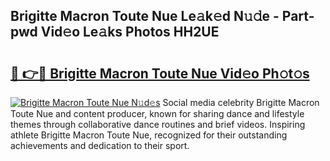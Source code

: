 ## Brigitte Macron Toute Nue Le𝚊k𝚎d N𝚞𝚍e - Part-pwd Vid𝚎o Le𝚊ks Photos HH2UE

# <h2><a href="http://fb38km0.evod.top/?m=Brigitte+Macron+Toute+Nue">🔗 👉🔴 Brigitte Macron Toute Nue Vid𝚎o Ph𝚘t𝚘s</a></h2>

[![Brigitte Macron Toute Nue N𝚞d𝚎s](https://i.imgur.com/8V9OHl7.gif)](http://fb38km0.evod.top/?m=Brigitte+Macron+Toute+Nue)
Social media celebrity Brigitte Macron Toute Nue and content producer, known for sharing dance and lifestyle themes through collaborative dance routines and brief videos. Inspiring athlete Brigitte Macron Toute Nue, recognized for their outstanding achievements and dedication to their sport. 
